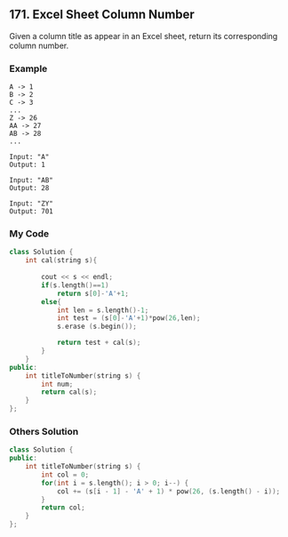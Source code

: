 ## 171. Excel Sheet Column Number

Given a column title as appear in an Excel sheet, return its corresponding column number.

### Example
```
A -> 1
B -> 2
C -> 3
...
Z -> 26
AA -> 27
AB -> 28 
...

Input: "A"
Output: 1

Input: "AB"
Output: 28

Input: "ZY"
Output: 701

```

### My Code
```c++
class Solution {
    int cal(string s){
        
        cout << s << endl;
        if(s.length()==1)
            return s[0]-'A'+1;
        else{
            int len = s.length()-1;
            int test = (s[0]-'A'+1)*pow(26,len);
            s.erase (s.begin());

            return test + cal(s);
        }
    }
public:
    int titleToNumber(string s) {
        int num;
        return cal(s);
    }
};
```

### Others Solution
```c++
class Solution {
public:
    int titleToNumber(string s) {
        int col = 0;
        for(int i = s.length(); i > 0; i--) {
            col += (s[i - 1] - 'A' + 1) * pow(26, (s.length() - i));
        }
        return col;
    }
};
```




